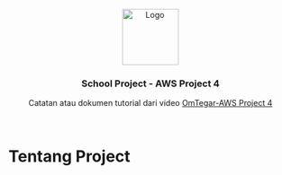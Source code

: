 <!-- Project Logo -->
<br/>
<div align="center">
    <img src="https://logos-world.net/wp-content/uploads/2021/08/Amazon-Web-Services-AWS-Logo.png" alt="Logo" width="100">
    <h3 align="center">School Project - AWS Project 4</h3>
     <p align="center">
        Catatan atau dokumen tutorial dari video <a href="https://www.youtube.com/watch?v=JmUMBKs3Y0c">OmTegar-AWS Project 4</a>
    </p>
    <br />
</div>

# Tentang Project